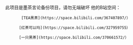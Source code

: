 此项目是墨茶言论备份项目，请勿无端破坏
他的B站空间：
           
           [TEA黑茶](https://space.bilibili.com/367407897/）

          [红茶可以吗](https://space.bilibili.com/327959755）
          
          [一只黑茶](https://space.bilibili.com/370661572/）

